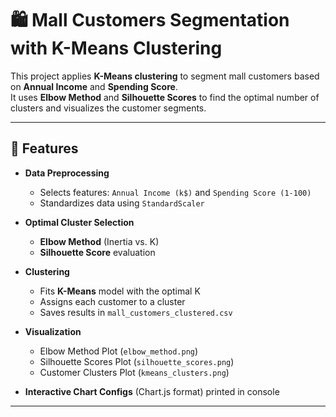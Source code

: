 # 🛍️ Mall Customers Segmentation with K-Means Clustering

This project applies **K-Means clustering** to segment mall customers based on **Annual Income** and **Spending Score**.  
It uses **Elbow Method** and **Silhouette Scores** to find the optimal number of clusters and visualizes the customer segments.

---

## 📌 Features

- **Data Preprocessing**  
  - Selects features: `Annual Income (k$)` and `Spending Score (1-100)`  
  - Standardizes data using `StandardScaler`

- **Optimal Cluster Selection**  
  - **Elbow Method** (Inertia vs. K)  
  - **Silhouette Score** evaluation

- **Clustering**  
  - Fits **K-Means** model with the optimal K  
  - Assigns each customer to a cluster  
  - Saves results in `mall_customers_clustered.csv`

- **Visualization**  
  - Elbow Method Plot (`elbow_method.png`)  
  - Silhouette Scores Plot (`silhouette_scores.png`)  
  - Customer Clusters Plot (`kmeans_clusters.png`)

- **Interactive Chart Configs** (Chart.js format) printed in console

---
